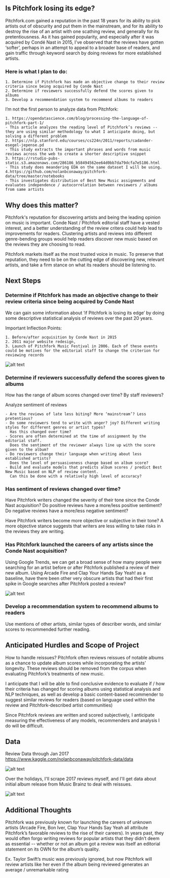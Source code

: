 ## Is Pitchfork losing its edge?

Pitchfork.com gained a reputation in the past 18 years for its ability to pick artists out of obscurity and put them in the mainstream, and for its ability to destroy the rise of an artist with one scathing review, and generally for its pretentiousness. As it has gained popularity, and especially after it was acquired by Condé Nast in 2015, I’ve observed that the reviews have gotten ‘softer’, perhaps in an attempt to appeal to a broader base of readers, and gain traffic through keyword search by doing reviews for more established artists.

### Here is what I plan to do:

    1. Determine if Pitchfork has made an objective change to their review criteria since being acquired by Conde Nast
    2. Determine if reviewers successfully defend the scores given to albums
    3. Develop a recommendation system to recommend albums to readers

I’m not the first person to analyze data from Pitchfork:

    1. https://opendatascience.com/blog/processing-the-language-of-pitchfork-part-1/
    - This article analyzes the reading level of Pitchfork’s reviews -- they are using similar methodology to what I anticipate doing, but solving a different problem
    2. https://nlp.stanford.edu/courses/cs224n/2011/reports/cadander-esegel-jepense.pd
    - This study extracts the important phrases and words from music reviews across the web to create a shorter descriptive snippet
    3. https://rstudio-pubs-static.s3.amazonaws.com/286186_b58494562ee64d0bb7da79dcfa7e5186.html
    - This study does meandering EDA on the same dataset I will be using.
    4.https://github.com/nolanbconaway/pitchfork-data/tree/master/notebooks
    - This investigates distribution of Best New Music assignments and evaluates independence / autocorrelation between reviewers / albums from same artists

## Why does this matter?
Pitchfork's reputation for discovering artists and being the leading opinion on music is important. Conde Nast / Pitchfork editorial staff have a vested interest, and a better understanding of the review critera could help lead to improvements for readers. Clustering artists and reviews into different genre-bending groups would help readers discover new music based on the reviews they are choosing to read.

Pitchfork markets itself as the most trusted voice in music. To preserve that reputation, they need to be on the cutting edge of discovering new, relevant artists, and take a firm stance on what its readers should be listening to.


## Next Steps
### Determine if Pitchfork has made an objective change to their review criteria since being acquired by Conde Nast

We can gain some information about ‘if Pitchfork is losing its edge’ by doing some descriptive statistical analysis of reviews over the past 20 years.

Important Inflection Points:

    1. Before/after acquisition by Conde Nast in 2015
    2. 2011 major website redesign,
    3. Launch of Pitchfork Music Festival in 2006. Each of these events could be motives for the editorial staff to change the criterion for reviewing records

   ![alt text](https://github.com/andrewjbashford/GalvanizeCapstone/blob/master/images/All.png "Logo Title Text 1")

### Determine if reviewers successfully defend the scores given to albums

How has the range of album scores changed over time? By staff reviewers?

Analyze sentiment of reviews
    
    - Are the reviews of late less biting? More ‘mainstream’? Less pretentious?
    - Do some reviewers tend to write with anger? joy? Different writing styles for different genres or artist types?
      Has this changed over time?
    - Scores are often determined at the time of assignment by the editorial staff. 
      Does the sentiment of the reviewer always line up with the score given to the album?
    - Do reviewers change their language when writing about less established artists? 
      Does the level of persuasiveness change based on album score?
    - Build and evaluate models that predicts album scores / predict Best New Music based on NLP of review content. 
      Can this be done with a relatively high level of accuracy?
      
### Has sentiment of reviews changed over time?

Have Pitchfork writers changed the severity of their tone since the Conde Nast acquisition? Do positive reviews have a more/less positive sentiment? Do negative reviews have a more/less negative sentiment?

Have Pitchfork writers become more objective or subjective in their tone? A more objective stance suggests that writers are less willing to take risks in the reviews they are writing.

### Has Pitchfork launched the careers of any artists since the Conde Nast acquisition?

Using Google Trends, we can get a broad sense of how many people were searching for an artist before or after Pitchfork published a review of their new album. Using Arcade Fire and Clap Your Hands Say Yeah! as a baseline, have there been other very obscure artists that had their first spike in Google searches after Pitchfork posted a review?

 ![alt text](https://github.com/andrewjbashford/GalvanizeCapstone/blob/master/images/arcade%20fire%20searches.png "Logo Title Text 1")


### Develop a recommendation system to recommend albums to readers

Use mentions of other artists, similar types of describer words, and similar scores to recommended further reading.

## Anticipated Hurdles and Scope of Project

How to handle reissues? Pitchfork often reviews reissues of notable albums as a chance to update album scores while incorporating the artists’ longevity. These reviews should be removed from the corpus when evaluating Pitchfork’s treatments of new music.

I anticipate that I will be able to find conclusive evidence to evaluate if / how their criteria has changed for scoring albums using statistical analysis and NLP techniques, as well as develop a basic content-based recommender to suggest similar reviews for readers (based on language used within the review and Pitchfork-described artist communities)

Since Pitchfork reviews are written and scored subjectively, I anticipate measuring the effectiveness of any models, recommenders and analysis I do will be difficult.

## Data
Review Data through Jan 2017
https://www.kaggle.com/nolanbconaway/pitchfork-data/data

 ![alt text](https://github.com/andrewjbashford/GalvanizeCapstone/blob/master/images/data_sample.png "Logo Title Text 1")

Over the holidays, I'll scrape 2017 reviews myself, and I'll get data about initial album release from Music Brainz to deal with reissues.

 ![alt text](https://github.com/andrewjbashford/GalvanizeCapstone/blob/master/images/pipeline1.png "Logo Title Text 1")

## Additional Thoughts

Pitchfork was previously known for launching the careers of unknown artists (Arcade Fire, Bon Iver, Clap Your Hands Say Yeah all attribute Pitchfork’s favorable reviews to the rise of their careers). In years past, they would often forgo writing reviews for popular artists that they didn’t deem as essential -- whether or not an album got a review was itself an editorial statement on its OWN for the album’s quality.

Ex. Taylor Swift’s music was previously ignored, but now Pitchfork will review artists like her even if the album being reviewed generates an average / unremarkable rating
